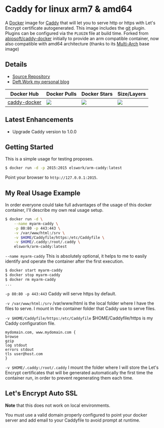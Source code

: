 # Caddy for linux arm7 & amd64

A [Docker](http://docker.com) image for [Caddy](http://caddyserver.com) that will let you to serve http or https with Let's Encrypt certificate autogenerated. This image includes the [git](http://caddyserver.com/docs/git) plugin. Plugins can be configured via the `PLUGIN` file at build time. Forked from [abiosoft/caddy-docker](https://github.com/abiosoft/caddy-docker/) initially to provide an arm compatible container, now also compatible with amd64 architecture (thanks to its [Multi-Arch](https://blog.docker.com/2017/11/multi-arch-all-the-things/) base image)

## Details
- [Source Repository](https://github.com/DeftWork/caddy-docker)
- [Deft.Work my personal blog](http://deft.work)

| Docker Hub | Docker Pulls | Docker Stars | Size/Layers |
| --- | --- | --- | --- |
| [caddy-docker](https://hub.docker.com/r/elswork/arm-caddy "elswork/arm-caddy on Docker Hub") | [![](https://img.shields.io/docker/pulls/elswork/arm-caddy.svg)](https://hub.docker.com/r/elswork/arm-caddy "caddy-docker on Docker Hub") | [![](https://img.shields.io/docker/stars/elswork/arm-caddy.svg)](https://hub.docker.com/r/elswork/arm-caddy "caddy-docker on Docker Hub") | [![](https://images.microbadger.com/badges/image/elswork/arm-caddy.svg)](https://microbadger.com/images/elswork/arm-caddy "caddy-docker on microbadger.com") |

## Latest Enhancements
- Upgrade Caddy version to 1.0.0

## Getting Started

This is a simple usage for testing proposes.

```sh
$ docker run -d -p 2015:2015 elswork/arm-caddy:latest
```

Point your browser to `http://127.0.0.1:2015`.

## My Real Usage Example

In order everyone could take full advantages of the usage of this docker container, I'll describe my own real usage setup.
```sh
$ docker run -d \
    --name myarm-caddy \
    -p 80:80 -p 443:443 \
    -v /var/www/html:/srv \
    -v $HOME/Caddyfile/https:/etc/Caddyfile \
    -v $HOME/.caddy:/root/.caddy \
    elswork/arm-caddy:latest
```
`--name myarm-caddy` This is absolutely optional, it helps to me to easily identify and operate the container after the first execution.
```sh
$ docker start myarm-caddy
$ docker stop myarm-caddy
$ docker rm myarm-caddy
...
```
`-p 80:80 -p 443:443` Caddy will serve https by default.

`-v /var/www/html:/srv` /var/www/html is the local folder where I have the files to serve. I mount in the container folder that Caddy use to serve files.

`-v $HOME/Caddyfile/https:/etc/Caddyfile` $HOME/Caddyfile/https is my Caddy configuration file. 
```
mydomain.com, www.mydomain.com {
browse
gzip
log stdout
errors stdout
tls user@host.com
}
```

`-v $HOME/.caddy:/root/.caddy` I mount the folder where I will store the Let's Encrypt certificates that will be generated automatically the first time the container run, in order to prevent regenerating them each time.

## Let's Encrypt Auto SSL
**Note** that this does not work on local environments.

You must use a valid domain properly configured to point your docker server and add email to your Caddyfile to avoid prompt at runtime.
